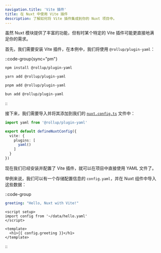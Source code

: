 ```yaml
---
navigation.title: 'Vite 插件'
title: 在 Nuxt 中使用 Vite 插件
description: 了解如何将 Vite 插件集成到你的 Nuxt 项目中。
---
```


虽然 Nuxt 模块提供了丰富的功能，但有时某个特定的 Vite 插件可能更直接地满足你的需求。

首先，我们需要安装 Vite 插件，在本例中，我们将使用 `@rollup/plugin-yaml`：

::code-group{sync="pm"}

  ```bash [npm]
  npm install @rollup/plugin-yaml
  ```

  ```bash [yarn]
  yarn add @rollup/plugin-yaml
  ```

  ```bash [pnpm]
  pnpm add @rollup/plugin-yaml
  ```

  ```bash [bun]
  bun add @rollup/plugin-yaml
  ```

::

接下来，我们需要导入并将其添加到我们的 [`nuxt.config.ts`](/docs/guide/directory-structure/nuxt-config) 文件中：

```ts [nuxt.config.ts]
import yaml from '@rollup/plugin-yaml'

export default defineNuxtConfig({
  vite: {
    plugins: [
      yaml()
    ]
  }
})
```

现在我们已经安装并配置了 Vite 插件，就可以在项目中直接使用 YAML 文件了。

举例来说，我们可以有一个存储配置信息的 `config.yaml`，并在 Nuxt 组件中导入这些数据：

::code-group

```yaml [data/hello.yaml]
greeting: "Hello, Nuxt with Vite!"
```

```vue [components/Hello.vue]
<script setup>
import config from '~/data/hello.yaml'
</script>

<template>
  <h1>{{ config.greeting }}</h1>
</template>
```

::
